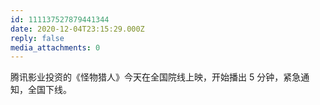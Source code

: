 ```yaml
---
id: 111137527879441344
date: 2020-12-04T23:15:29.000Z
reply: false
media_attachments: 0
---
```


腾讯影业投资的《怪物猎人》今天在全国院线上映，开始播出 5 分钟，紧急通知，全国下线。

